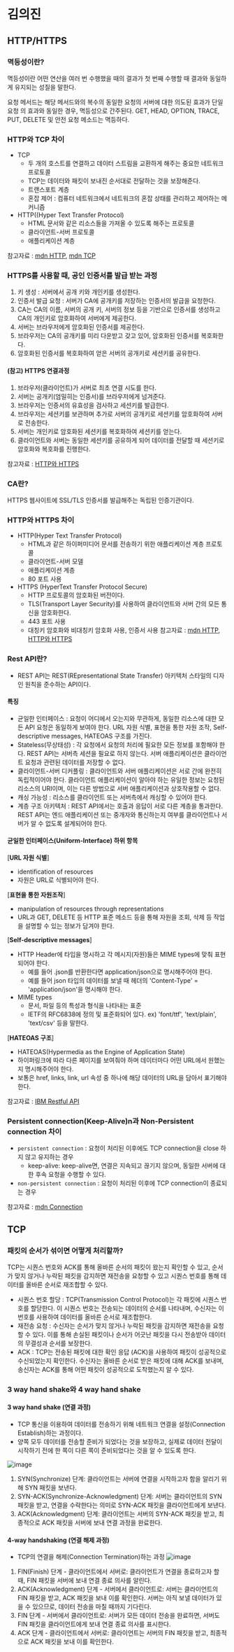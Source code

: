 # 김의진

## HTTP/HTTPS

### 멱등성이란?

멱등성이란 어떤 연산을 여러 번 수행했을 때의 결과가 첫 번째 수행할 때 결과와 동일하게 유지되는 성질을 말한다.

요청 메서드는 해당 메서드와의 복수의 동일한 요청의 서버에 대한 의도된 효과가 단일 요청 의 효과와 동일한 경우, 멱등성으로 간주된다. GET, HEAD, OPTION, TRACE, PUT, DELETE 및 안전 요청 메소드는 멱등하다.

### HTTP와 TCP 차이

* TCP
  * 두 개의 호스트를 연결하고 데이터 스트림을 교환하게 해주는 중요한 네트워크 프로토콜
  * TCP는 데이터와 패킷이 보내진 순서대로 전달하는 것을 보장해준다.
  * 트랜스포트 계층
  * 혼잡 제어 : 컴퓨터 네트워크에서 네트워크의 혼잡 상태를 관리하고 제어하는 메커니즘
* HTTP((Hyper Text Transfer Protocol)
  * HTML 문서와 같은 리소스들을 가져올 수 있도록 해주는 프로토콜
  * 클라이언트-서버 프로토콜
  * 애플리케이션 계층

참고자료 : [mdn HTTP](https://developer.mozilla.org/ko/docs/Web/HTTP/Overview), [mdn TCP](https://developer.mozilla.org/ko/docs/Glossary/TCP)

### HTTPS를 사용할 때, 공인 인증서를 발급 받는 과정

1. 키 생성 : 서버에서 공개 키와 개인키를 생성한다.
2. 인증서 발급 요청 : 서버가 CA에 공개키를 저장하는 인증서의 발급을 요청한다.
3. CA는 CA의 이름, 서버의 공개 키, 서버의 정보 등을 기반으로 인증서를 생성하고 CA의 개인키로 암호화하여 서버에게 제공한다.
4. 서버는 브라우저에게 암호화된 인증서를 제공한다.
5. 브라우저는 CA의 공개키를 미리 다운받고 갖고 있어, 암호화된 인증서를 복호화한다.
6. 암호화된 인증서를 복호화하여 얻은 서버의 공개키로 세션키를 공유한다.

#### (참고) HTTPS 연결과정

1. 브라우저(클라이언트)가 서버로 최초 연결 시도를 한다.
2. 서버는 공개키(엄밀히는 인증서)를 브라우저에게 넘겨준다.
3. 브라우저는 인증서의 유효성을 검사하고 세션키를 발급한다.
4. 브라우저는 세션키를 보관하며 추가로 서버의 공개키로 세션키를 암호화하여 서버로 전송한다.
5. 서버는 개인키로 암호화된 세션키를 복호화하여 세션키를 얻는다.
6. 클라이언트와 서버는 동일한 세션키를 공유하게 되어 데이터를 전달할 때 세션키로 암호화와 복호화를 진행한다.

참고자료 : [HTTP와 HTTPS](https://mangkyu.tistory.com/98)

### CA란?

HTTPS 웹사이트에 SSL/TLS 인증서를 발급해주는 독립된 인증기관이다.

### HTTP와 HTTPS 차이

* HTTP(Hyper Text Transfer Protocol)
  * HTML과 같은 하이퍼미디어 문서를 전송하기 위한 애플리케이션 계층 프로토콜
  * 클라이언트-서버 모델
  * 애플리케이션 계층
  * 80 포트 사용
* HTTPS (HyperText Transfer Protocol Secure)
  * HTTP 프로토콜의 암호화된 버전이다.
  * TLS(Transport Layer Security)를 사용하여 클라이언트와 서버 간의 모든 통신을 암호화한다.
  * 443 포트 사용
  * 대칭키 암호화와 비대칭키 암호화 사용, 인증서 사용 참고자료 : [mdn HTTP](https://developer.mozilla.org/ko/docs/Web/HTTP), [HTTP와 HTTPS](https://mangkyu.tistory.com/98)

### Rest API란?

* REST API는 REST(REpresentational State Transfer) 아키텍처 스타일의 디자인 원칙을 준수하는 API이다.

#### 특징

* 균일한 인터페이스 : 요청이 어디에서 오는지와 무관하게, 동일한 리소스에 대한 모든 API 요청은 동일하게 보여야 한다. URL 자원 식별, 표현을 통한 자원 조작, Self-descriptive messages, HATEOAS 구조를 가진다.
* Stateless(무상태성) : 각 요청에서 요청의 처리에 필요한 모든 정보를 포함해야 한다. REST API는 서버측 세션을 필요로 하지 않는다. 서버 애플리케이션은 클라이언트 요청과 관련된 데이터를 저장할 수 없다.
* 클라이언트-서버 디커플링 : 클라이언트와 서버 애플리케이션은 서로 간에 완전히 독립적이어야 한다. 클라이언트 애플리케이션이 알아야 하는 유일한 정보는 요청된 리소스의 URI이며, 이는 다른 방법으로 서버 애플리케이션과 상호작용할 수 없다.
* 캐싱 가능성 : 리소스를 클라이언트 또는 서버측에서 캐싱할 수 있어야 한다.
* 계층 구조 아키텍처 : REST API에서는 호출과 응답이 서로 다른 계층을 통과한다. REST API는 엔드 애플리케이션 또는 중개자와 통신하는지 여부를 클라이언트나 서버가 알 수 없도록 설계되어야 한다.

#### 균일한 인터페이스(Uniform-Interface) 하위 항목

\[**URL 자원 식별**]

* identification of resources
* 자원은 URL로 식별되어야 한다.

\[**표현을 통한 자원조작**]

* manipulation of resources through representations
* URL과 GET, DELETE 등 HTTP 표준 메소드 등을 통해 자원을 조회, 삭제 등 작업을 설명할 수 있는 정보가 담겨야 한다.

\[**Self-descriptive messages**]

* HTTP Header에 타입을 명시하고 각 메시지(자원)들은 MIME types에 맞춰 표현되어야 한다.
  * 예를 들어 .json를 반환한다면 application/json으로 명시해주어야 한다.
  * 예를 들어 json 타입의 데이터를 보낼 때 헤더의 'Content-Type' = 'application/json'을 명시해야 한다.
* MIME types
  * 문서, 파일 등의 특성과 형식을 나타내는 표준
  * IETF의 RFC6838에 정의 및 표준화되어 있다. ex) 'font/ttf', 'text/plain', 'text/csv' 등을 말한다.

\[**HATEOAS 구조**]

* HATEOAS(Hypermedia as the Engine of Application State)
* 하이퍼링크에 따라 다른 페이지를 보여줘야 하며 데이터마다 어떤 URL에서 원했는지 명시해주어야 한다.
* 보통은 href, links, link, url 속성 중 하나에 해당 데이터의 URL을 담아서 표기해야 한다.

참고자료 : [IBM Restful API](https://www.ibm.com/kr-ko/topics/rest-apis)

### Persistent connection(Keep-Alive)n과 Non-Persistent connection 차이

* `persistent connection` : 요청이 처리된 이후에도 TCP connection을 close 하지 않고 유지하는 경우
  * keep-alive: keep-alive면, 연결은 지속되고 끊기지 않으며, 동일한 서버에 대한 후속 요청을 수행할 수 있다.
* `non-persistent connection` : 요청이 처리된 이후에 TCP connection이 종료되는 경우

참고자료 : [mdn Connection](https://developer.mozilla.org/en-US/docs/Web/HTTP/Headers/Connection)

## TCP

### 패킷의 순서가 섞이면 어떻게 처리할까?

TCP는 시퀀스 번호와 ACK를 통해 올바른 순서의 패킷이 왔는지 확인할 수 있고, 순서가 맞지 않거나 누락된 패킷을 감지하면 재전송을 요청할 수 있고 시퀀스 번호를 통해 데이터를 올바른 순서로 재조합할 수 있다.

* 시퀀스 번호 할당 : TCP(Transmission Control Protocol)는 각 패킷에 시퀀스 번호를 할당한다. 이 시퀀스 번호는 전송되는 데이터의 순서를 나타내며, 수신자는 이 번호를 사용하여 데이터를 올바른 순서로 재조합한다.
* 재전송 요청 : 수신자는 순서가 맞지 않거나 누락된 패킷을 감지하면 재전송을 요청할 수 있다. 이를 통해 손실된 패킷이나 순서가 어긋난 패킷을 다시 전송받아 데이터의 무결성과 순서를 보장한다.
* ACK : TCP는 전송된 패킷에 대한 확인 응답 (ACK)을 사용하여 패킷이 성공적으로 수신되었는지 확인한다. 수신자는 올바른 순서로 받은 패킷에 대해 ACK를 보내며, 송신자는 ACK를 통해 어떤 패킷이 성공적으로 도착했는지 알 수 있다.

### 3 way hand shake와 4 way hand shake

#### 3 way hand shake (연결 과정)

* TCP 통신을 이용하여 데이터를 전송하기 위해 네트워크 연결을 설정(Connection Establish)하는 과정이다.
* 양쪽 모두 데이터를 전송할 준비가 되었다는 것을 보장하고, 실제로 데이터 전달이 시작하기 전에 한 쪽이 다른 쪽이 준비되었다는 것을 알 수 있도록 한다.

![image](https://github.com/kmularise/TIL/assets/106499310/3e9c64d9-28ac-4966-aa0e-19fa2579d094)

1. SYN(Synchronize) 단계: 클라이언트는 서버에 연결을 시작하고자 함을 알리기 위해 SYN 패킷을 보낸다.
2. SYN-ACK(Synchronize-Acknowledgment) 단계: 서버는 클라이언트의 SYN 패킷을 받고, 연결을 수락한다는 의미로 SYN-ACK 패킷을 클라이언트에게 보낸다.
3. ACK(Acknowledgment) 단계: 클라이언트는 서버의 SYN-ACK 패킷을 받고, 최종적으로 ACK 패킷을 서버에 보내 연결 과정을 완료한다.

#### 4-way handshaking (연결 해제 과정)

* TCP의 연결을 해제(Connection Termination)하는 과정 ![image](https://github.com/kmularise/TIL/assets/106499310/b976fbc4-53a0-4e60-977f-26e9e1a57fe1)

1. FIN(Finish) 단계 - 클라이언트에서 서버로: 클라이언트가 연결을 종료하고자 할 때, FIN 패킷을 서버에 보내 연결 종료 의사를 알린다.
2. ACK(Acknowledgment) 단계 - 서버에서 클라이언트로: 서버는 클라이언트의 FIN 패킷을 받고, ACK 패킷을 보내 이를 확인한다. 서버는 아직 보낼 데이터가 있을 수 있으므로, 데이터 전송을 마칠 때까지 기다린다.
3. FIN 단계 - 서버에서 클라이언트로: 서버가 모든 데이터 전송을 완료하면, 서버도 FIN 패킷을 클라이언트에게 보내 연결 종료 의사를 표시한다.
4. ACK 단계 - 클라이언트에서 서버로: 클라이언트는 서버의 FIN 패킷을 받고, 최종적으로 ACK 패킷을 보내 이를 확인한다.
